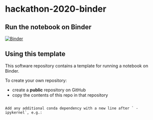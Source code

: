 # hackathon-2020-binder


## Run the notebook on Binder

[![Binder](https://mybinder.org/badge_logo.svg)](https://mybinder.org/v2/gh/afshinsadeghi/ecbetter/master?urlpath=lab)

## Using this template

This software repository contains a template for running a notebook on Binder.

To create your own repository:

- create a **public** repository on GitHub 
- copy the contents of this repo in that repository 

```

Add any additional conda dependency with a new line after ` - ipykernel`, e.g.:

```


